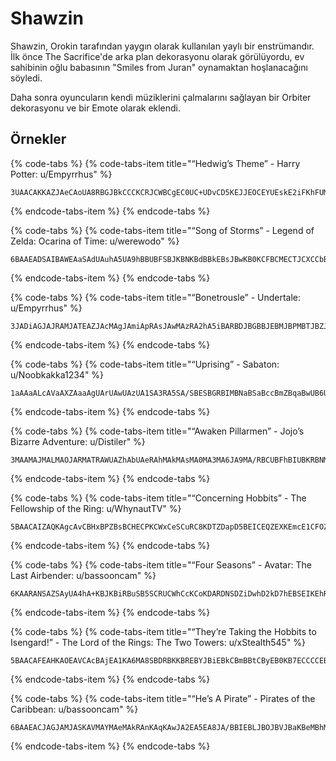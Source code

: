 # Shawzin

Shawzin, Orokin tarafından yaygın olarak kullanılan yaylı bir enstrümandır. İlk önce The Sacrifice'de arka plan dekorasyonu olarak görülüyordu, ev sahibinin oğlu babasının "Smiles from Juran" oynamaktan hoşlanacağını söyledi.

Daha sonra oyuncuların kendi müziklerini çalmalarını sağlayan bir Orbiter dekorasyonu ve bir Emote olarak eklendi.

## Örnekler

{% code-tabs %}
{% code-tabs-item title="“Hedwig’s Theme” - Harry Potter: u/Empyrrhus" %}
```text
3UAACAKKAZJAeCAoUA8RBGJBkCCCKCRJCWBCgEC0UC+UDvCD5KEJJEOCEYUEskE2iFKhFUMFohFyUGBSGGSGQKGkCGuKHgUHqKH+UIIKIchImUI6SJEJJYKJiUJxSJ2SKAUKUUKeKLPULZKLtUL3KMLkMViMphMzMNHhNRUNhSNlSNvKODCOO
```
{% endcode-tabs-item %}
{% endcode-tabs %}

{% code-tabs %}
{% code-tabs-item title="“Song of Storms” - Legend of Zelda: Ocarina of Time: u/werewodo" %}
```text
6BAAEADSAIBAWEAaSAdUAuhA5UA9hBBUBFSBJKBNKBdBBkEBsJBwKB0KCFBCMECTJCXCCbBCtECxSC0BDCEDGSDJUDZhDjUDnhDrUDvSDzKD3KEHBEPEEXJEcKEgKExBE6
```
{% endcode-tabs-item %}
{% endcode-tabs %}

{% code-tabs %}
{% code-tabs-item title="“Bonetrousle” - Undertale: u/Empyrrhus" %}
```text
3JADiAGJAJRAMJATEAZJAcMAgJAmiApRAsJAwMAzRA2hA5iBARBDJBGBBJEBMJBPMBTJBZJBpiBsJBvRBziB5BB6CB7BB/iCDBCGCCMiCPRCTJCWECZJCcMCfRCmJCpiCsRCvECzBC2EC5BC6FC7EC8JC/
```
{% endcode-tabs-item %}
{% endcode-tabs %}

{% code-tabs %}
{% code-tabs-item title="“Uprising” - Sabaton: u/Noobkakka1234" %}
```text
1aAAaALcAVaAXZAaaAgUArUAwUAzUA1SA3RA5SA/SBESBGRBIMBNaBSaBccBmZBqaBwUB6UCBSCESCLRCPRCZSCdaCjaCrcC0aC3ZC6aDAUDLUDPUDSUDVSDYRDbSDgSDmSDpRDrMDxaD2aEBaEJcELaERaEXUEiUEnUEqUEtSEvREwSE3cE9cFCaFJaFO
```
{% endcode-tabs-item %}
{% endcode-tabs %}

{% code-tabs %}
{% code-tabs-item title="“Awaken Pillarmen” - Jojo’s Bizarre Adventure: u/Distiler" %}
```text
3MAAMAJMALMAOJARMATRAWUAZhAbUAeRAhMAkMAsMA0MA3MA6JA9MA/RBCUBFhBIUBKRBNMBQJBYMBgMBjMBmJBpMBrRBuUBxhB0UB2RB5MB8MCEMCMMCPRCVRCXUCdUCghClhCohCwUCzRC2MC+MDBMDDJDGMDJRDMUDOhDRUDURDXMDZMDiMDqMDtMDvJDyMD1RD4UD6hD9UEAREDMEFJEOMEWMEZMEbJEeMEhREjUEmhEpUEsREvMExME6MFCMFFRFKRFNUFSUFVhFbhFdhFmUFpRFrMFu
```
{% endcode-tabs-item %}
{% endcode-tabs %}

{% code-tabs %}
{% code-tabs-item title="“Concerning Hobbits” - The Fellowship of the Ring: u/WhynautTV" %}
```text
5BAACAIZAQKAgcAvCBHxBPZBsBCHECPKCWxCeSCuRC8KDTZDapD5BEICEQZEXKEmcE1CFOZFXBGAEGHKGPxGXMG/KHHEHZpHiBIBCIPxIepI5ZJV
```
{% endcode-tabs-item %}
{% endcode-tabs %}

{% code-tabs %}
{% code-tabs-item title="“Four Seasons” - Avatar: The Last Airbender: u/bassooncam" %}
```text
6KAARANSAZSAyUA4hA+KBJKBiRBuSB5SCRUCWhCcKCoKDARDNSDZiDwhD2kD7hEBSEIKEhREtSE4iFQhFXkFehFmSFx
```
{% endcode-tabs-item %}
{% endcode-tabs %}

{% code-tabs %}
{% code-tabs-item title="“They’re Taking the Hobbits to Isengard!” - The Lord of the Rings: The Two Towers: u/xStealth545" %}
```text
5BAACAFEAHKAOEAVCAcBAjEA1KA6MA8SBDRBKKBREBYJBiEBkCBmBBtCByEB0KB7ECCCCEBCKCCPBCRECjKCoMCqMCxMC4KC/EDBKDDEDFCDHEDJCDLBDN
```
{% endcode-tabs-item %}
{% endcode-tabs %}

{% code-tabs %}
{% code-tabs-item title="“He’s A Pirate” - Pirates of the Caribbean: u/bassooncam" %}
```text
6BAAEACJAGJAMJASKAVMAYMAeMAkRAnKAqKAwJA2EA5EA8JA/BBIEBLJBOJBVJBaKBeMBhMBnMBtRBxKB0KB6JCAECDJCHBCTECWJCZJCfJClMCoRCsRCyRC4SC7UC+UDESDKRDOSDRJDUJDdKDgMDkMDqRDwSD2JD5JECMEFKEJKESMEWJEaKEdJEpEEsJEw
```
{% endcode-tabs-item %}
{% endcode-tabs %}

